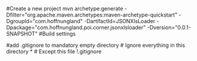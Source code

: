 #Create a new project
mvn archetype:generate -Dfilter="org.apache.maven.archetypes:maven-archetype-quickstart" -DgroupId="com.hoffnungland" -DartifactId=JSONXlsLoader -Dpackage="com.hoffnungland.poi.corner.jsonxlsloader" -Dversion="0.0.1-SNAPSHOT"
#Build settings

#add .gitignore to mandatory empty directory
	# Ignore everything in this directory
	*
	# Except this file
	!.gitignore
